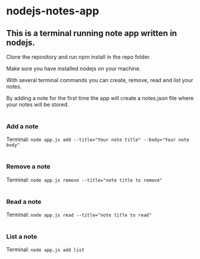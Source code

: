 # nodejs-notes-app

## This is a terminal running note app written in nodejs.

Clone the repository and run npm install in the repo folder.

Make sure you have installed nodejs on your machine.

With several terminal commands you can create, remove, read and list your notes.

By adding a note for the first time the app will create a notes.json file where your notes will be stored.
<br />
<br />

### Add a note

Terminal:
`node app.js add --title="Your note title" --body="Your note body" `
<br />
<br />

### Remove a note

Terminal:
`node app.js remove --title="note title to remove" `
<br />
<br />

### Read a note

Terminal:
`node app.js read --title="note title to read" `
<br />
<br />

### List a note

Terminal:
`node app.js add list `

